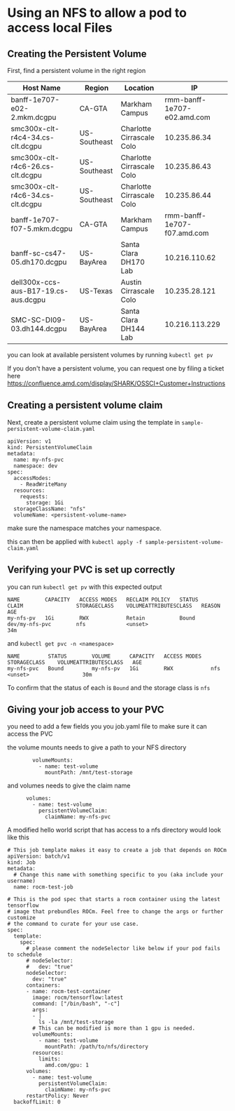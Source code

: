 # Using an NFS to allow a pod to access local Files

## Creating the Persistent Volume

First, find a persistent volume in the right region

| Host Name     | Region | Location           | IP |
|----------|--------|--------------|--------------------|
| banff-1e707-e02-2.mkm.dcgpu | CA-GTA | Markham Campus  | rmm-banff-1e707-e02.amd.com |
| smc300x-clt-r4c4-34.cs-clt.dcgpu | US-Southeast | Charlotte Cirrascale Colo | 10.235.86.34 |
| smc300x-clt-r4c6-26.cs-clt.dcgpu | US-Southeast | Charlotte Cirrascale Colo | 10.235.86.43 |
| smc300x-clt-r4c6-34.cs-clt.dcgpu | US-Southeast | Charlotte Cirrascale Colo | 10.235.86.44 |
| banff-1e707-f07-5.mkm.dcgpu | CA-GTA | Markham Campus | rmm-banff-1e707-f07.amd.com |
| banff-sc-cs47-05.dh170.dcgpu | US-BayArea | Santa Clara DH170 Lab | 10.216.110.62 |
| dell300x-ccs-aus-B17-19.cs-aus.dcgpu | US-Texas | Austin Cirrascale Colo | 10.235.28.121 |
| SMC-SC-DI09-03.dh144.dcgpu | US-BayArea | Santa Clara DH144 Lab | 10.216.113.229 |

you can look at available persistent volumes by running `kubectl get pv`

If you don't have a persistent volume, you can request one by filing a ticket here https://confluence.amd.com/display/SHARK/OSSCI+Customer+Instructions
 
## Creating a persistent volume claim

Next, create a persistent volume claim using the template in `sample-persistent-volume-claim.yaml`

```
apiVersion: v1
kind: PersistentVolumeClaim
metadata:
  name: my-nfs-pvc
  namespace: dev
spec:
  accessModes:
    - ReadWriteMany
  resources:
    requests:
      storage: 1Gi
  storageClassName: "nfs"
  volumeName: <persistent-volume-name>
```
make sure the namespace matches your namespace.

this can then be applied with `kubectl apply -f sample-persistent-volume-claim.yaml`

## Verifying your PVC is set up correctly

you can run `kubectl get pv` with this expected output
```
NAME        CAPACITY   ACCESS MODES   RECLAIM POLICY   STATUS        CLAIM                 STORAGECLASS    VOLUMEATTRIBUTESCLASS   REASON   AGE
my-nfs-pv   1Gi        RWX            Retain           Bound         dev/my-nfs-pvc        nfs             <unset>                          34m
```

and `kubectl get pvc -n <namespace>`
```
NAME         STATUS        VOLUME      CAPACITY   ACCESS MODES   STORAGECLASS    VOLUMEATTRIBUTESCLASS   AGE
my-nfs-pvc   Bound         my-nfs-pv   1Gi        RWX            nfs             <unset>                 30m
```

To confirm that the status of each is `Bound` and the storage class is `nfs`

## Giving your job access to your PVC

you need to add a few fields you you job.yaml file to make sure it can access the PVC

the  volume mounts needs to give a path to your NFS directory

```
        volumeMounts:
          - name: test-volume
            mountPath: /mnt/test-storage
```

and volumes needs to give the claim name
```
      volumes:
        - name: test-volume
          persistentVolumeClaim:
            claimName: my-nfs-pvc
```

A modified hello world script that has access to a nfs directory would look like this
```
# This job template makes it easy to create a job that depends on ROCm
apiVersion: batch/v1
kind: Job
metadata:
  # Change this name with something specific to you (aka include your username)
  name: rocm-test-job

# This is the pod spec that starts a rocm container using the latest tensorflow
# image that prebundles ROCm. Feel free to change the args or further customize
# the command to curate for your use case.
spec:
  template:
    spec:
      # please comment the nodeSelector like below if your pod fails to schedule
      # nodeSelector:
      #   dev: "true"
      nodeSelector:
        dev: "true"
      containers:
      - name: rocm-test-container
        image: rocm/tensorflow:latest
        command: ["/bin/bash", "-c"]
        args:
        - |
          ls -la /mnt/test-storage
        # This can be modified is more than 1 gpu is needed.
        volumeMounts:
          - name: test-volume
            mountPath: /path/to/nfs/directory
        resources:
          limits:
            amd.com/gpu: 1
      volumes:
        - name: test-volume
          persistentVolumeClaim:
            claimName: my-nfs-pvc
      restartPolicy: Never
  backoffLimit: 0
```